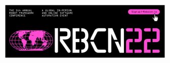 <img align="left" alt="RoboCon 2022 - Sign up at robocon.io" src="https://github.com/emanlove/emanlove/blob/master/assets/img/Twitter_Foundation_Cover_Timeless.png">